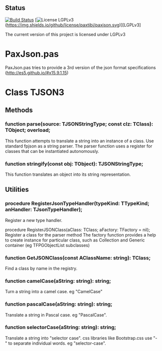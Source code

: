 ## Status
[![Build Status](https://travis-ci.org/paxtibi/paxjson.svg?branch=master)](https://travis-ci.org/paxtibi/paxjson)
[![License LGPLv3][LGPLv3 badge](https://img.shields.io/github/license/paxtibi/paxjson.svg)][LGPLv3]

The current version of this project is licensed under LGPLv3

# PaxJson.pas
PaxJson.pas tries to provide a 3rd version of the json format specifications  (http://es5.github.io/#x15.9.1.15) 

# Class TJSON3
## Methods

### function parse(source: TJSONStringType; const clz: TClass): TObject; overload;

This function attempts to translate a string into an instance of a class. Use standard fpjson as a string parser. The parser function uses a register for classes that can be instantiated autonomously.

### function stringify(const obj: TObject): TJSONStringType;
This function translates an object into its string representation.

## Utilities

### procedure RegisterJsonTypeHandler(typeKind: TTypeKind; anHandler: TJsonTypeHandler);
Register a new type handler.

procedure RegisterJSONClass(aClass: TClass; aFactory: TFactory = nil);
Register a class for the parser method
The factory function provides a help to create instance for particular class, such as Collection and Generic container (eg TFPGObjectList subclasses)

### function GetJSONClass(const AClassName: string): TClass;
Find a class by name in the registry.

### function camelCase(aString: string): string;
Turn a string into a camel case. eg "CamelCase"

### function pascalCase(aString: string): string;
Translate a string in Pascal case. eg "PascalCase".

### function selectorCase(aString: string): string;   
Translate a string into "selector case". css libraries like Bootstrap.css use "-" to separate individual words. eg "selector-case".


[LGPLv3 badge]: https://img.shields.io/:license-LGPLv3-blue.svg
[LGPLv3 badge]: https://img.shields.io/:license-LGPLv3-blue.svg
